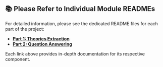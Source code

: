 ## 📚 Please Refer to Individual Module READMEs

For detailed information, please see the dedicated README files for each part of the project:

- [**Part 1: Theories Extraction**](https://github.com/DianaZagirova/theories_extraction_agent/blob/master/README_PART1_THEORIES_EXTRACTION.md)
- [**Part 2: Question Answering**](https://github.com/DianaZagirova/theories_extraction_agent/blob/master/README_PART2_QUESTION_ANSWERING.md)

Each link above provides in-depth documentation for its respective component.

